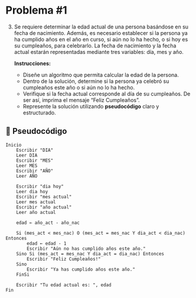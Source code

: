 # Problema #1 
3. Se requiere determinar la edad actual de una persona basándose en su fecha de nacimiento. Además, es necesario establecer si la persona ya ha cumplido años en el año en curso, si aún no lo ha hecho, o si hoy es su cumpleaños, para celebrarlo. La fecha de nacimiento y la fecha actual estarán representadas mediante tres variables: día, mes y año.
    
    **Instrucciones:**
    
    - Diseñe un algoritmo que permita calcular la edad de la persona.
    - Dentro de la solución, determine si la persona ya celebró su cumpleaños este año o si aún no lo ha hecho.
    - Verifique si la fecha actual corresponde al día de su cumpleaños. De ser así, imprima el mensaje “Feliz Cumpleaños”.
    - Represente la solución utilizando **pseudocódigo** claro y estructurado.

## 📝 Pseudocódigo
```
Inicio
    Escribir "DIA"
    Leer DIA
    Escribir "MES"
    Leer MES
    Escribir "AÑO"
    Leer AÑO

    Escribir "dia hoy"
    Leer dia hoy
    Escribir "mes actual"
    Leer mes actual
    Escribir "año actual"
    Leer año actual

    edad ← año_act - año_nac

    Si (mes_act < mes_nac) O (mes_act = mes_nac Y dia_act < dia_nac) Entonces
        edad ← edad - 1
        Escribir "Aún no has cumplido años este año."
    Sino Si (mes_act = mes_nac Y dia_act = dia_nac) Entonces
        Escribir "Feliz Cumpleaños!"
    Sino
        Escribir "Ya has cumplido años este año."
    FinSi

    Escribir "Tu edad actual es: ", edad
Fin

